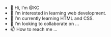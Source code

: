 - 👋 Hi, I’m @KC
- 👀 I’m interested in learning web development.
- 🌱 I’m currently learning HTML and CSS.
- 💞️ I’m looking to collaborate on ...
- 📫 How to reach me ...

<!---
Mismisty/Mismisty is a ✨ special ✨ repository because its `README.md` (this file) appears on your GitHub profile.
You can click the Preview link to take a look at your changes.
--->
